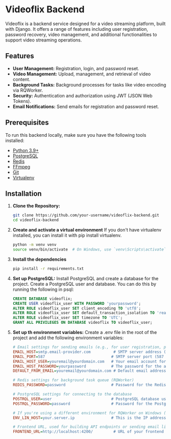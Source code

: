 # Videoflix Backend

Videoflix is a backend service designed for a video streaming platform, built with Django. It offers a range of features including user registration, password recovery, video management, and additional functionalities to support video streaming operations.

## Features

- **User Management:** Registration, login, and password reset.
- **Video Management:** Upload, management, and retrieval of video content.
- **Background Tasks:** Background processes for tasks like video encoding via RQWorker.
- **Security:** Authentication and authorization using JWT (JSON Web Tokens).
- **Email Notifications:** Send emails for registration and password reset.

## Prerequisites

To run this backend locally, make sure you have the following tools installed:

- [Python 3.9+](https://www.python.org/downloads/)
- [PostgreSQL](https://www.postgresql.org/download/)
- [Redis](https://redis.io/download)
- [FFmpeg](https://ffmpeg.org/download.html)
- [Git](https://git-scm.com/)
- [Virtualenv](https://virtualenv.pypa.io/en/latest/)

## Installation

1. **Clone the Repository:**
   ```bash
   git clone https://github.com/your-username/videoflix-backend.git
   cd videoflix-backend

2. **Create and activate a virtual environment**
   If you don't have virtualenv installed, you can install it with pip install virtualenv.
   ```bash
   python -m venv venv
   source venv/bin/activate  # On Windows, use `venv\Scripts\activate`
   
3. **Install the dependencies**
   ```bash
   pip install -r requirements.txt

4. **Set up PostgreSQL:**
   Install PostgreSQL and create a database for the project.
   Create a PostgreSQL user and database. You can do this by running the following in psql:
   ```sql
   CREATE DATABASE videoflix;
   CREATE USER videoflix_user WITH PASSWORD 'yourpassword';
   ALTER ROLE videoflix_user SET client_encoding TO 'utf8';
   ALTER ROLE videoflix_user SET default_transaction_isolation TO 'read committed';
   ALTER ROLE videoflix_user SET timezone TO 'UTC';
   GRANT ALL PRIVILEGES ON DATABASE videoflix TO videoflix_user;

5. **Set up th environment variables:**
   Create a .env file in the root of the project and add the following environment variables:
   ```ini
   # Email settings for sending emails (e.g., for user registration, password reset, etc.)
   EMAIL_HOST=smtp.email-provider.com          # SMTP server address (e.g., Gmail, SendGrid)
   EMAIL_PORT=587                             # SMTP server port (587 is typically for TLS)
   EMAIL_HOST_USER=youremail@yourdomain.com   # Your email account for sending emails
   EMAIL_HOST_PASSWORD=yourpassword           # The password for the above email account
   DEFAULT_FROM_EMAIL=youremail@yourdomain.com # Default email address used in 'From' field

   # Redis settings for background task queue (RQWorker)
   REDIS_PASSWORD=password                    # Password for the Redis instance (if applicable)

   # PostgreSQL settings for connecting to the database
   POSTRQL_USER=user                          # PostgreSQL database user
   POSTRQL_PASSWORD=password                  # Password for the PostgreSQL user

   # If you're using a different environment for RQWorker on Windows (VENV), specify here
   ENV_LIN_HOST=your.server.ip                # This is the IP address or hostname for your server

   # Frontend URL, used for building API endpoints or sending email links (e.g., password reset)
   FRONTEND_URL=http://localhost:4200/         # URL of your frontend (in this case, local development server)



